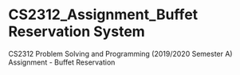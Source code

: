 # CS2312_Assignment_Buffet Reservation System
 CS2312 Problem Solving and Programming (2019/2020 Semester A) Assignment - Buffet Reservation
